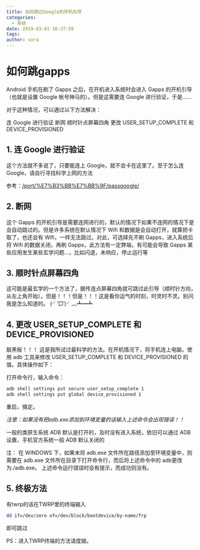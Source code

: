 ```yaml
---
title: 如何跳过Google的开机向导
categories:
  - 系统
date: 2019-03-03 16:37:59
tags:
author: sora
---
```


# 如何跳gapps

Android 手机在刷了 Gapps 之后，在开机进入系统时会进入 Gapps 的开机引导（也就是设置 Google 帐号神马的）。但是这需要连 Google 进行验证，于是......

对于这种情况，可以通过以下方法解决：

连 Google 进行验证
断网
顺时针点屏幕四角
更改 USER_SETUP_COMPLETE 和 DEVICE_PROVISIONED

## 1. 连 Google 进行验证

这个方法就不多说了，只要能连上 Google，就不会卡在这里了。至于怎么连 Google，请自行寻找科学上网的方法

参考：[/port/%E7%B3%BB%E7%BB%9F/passgoogle/](/port/%E7%B3%BB%E7%BB%9F/passgoogle/)

## 2. 断网

这个 Gapps 的开机引导是需要连网进行的，默认的情况下如果不连网的情况下是会自动跳过的。但是许多系统在默认情况下 Wifi 和数据是会自动打开，就算把卡取了，也还会有 Wifi，一样无法跳过。对此，可选择先不刷 Gapps，进入系统后将 Wifi 的数据关闭，再刷 Gapps，此方法有一定弊端，有可能会导致 Gapps 某些应用发生某些玄学问题...，比如闪退，未响应，停止运行等

## 3. 顺时针点屏幕四角

这可能是最玄学的一个方法了，据传连点屏幕四角就可跳过此引导（顺时针方向，从左上角开始）。但是！！！但是！！！这是看你运气的时刻，时灵时不灵。别问我是怎么知道的。 (╯‵□′)╯︵┻━┻

## 4. 更改 USER_SETUP_COMPLETE 和 DEVICE_PROVISIONED

敲黑板！！！ 这是我所试过最科学的方法。在开机情况下，将手机连上电脑，使用 adb 工具来修改 USER_SETUP_COMPLETE 和 DEVICE_PROVISIONED 的值。具体操作如下：

打开命令行，输入命令：

```bash
adb shell settings put secure user_setup_complete 1
adb shell settings put global device_provisioned 1
```

重启，搞定。

*注意：如果没有把adb.exe添加到环境变量的话输入上述命令会出现错误！！*

一般的类原生系统 ADB 默认是打开的，及时没有进入系统，依旧可以通过 ADB 设置，手机官方系统一般 ADB 默认关闭的

注：
在 WINDOWS 下，如果未将 adb.exe 文件所在路径添加至环境变量中，则需要在 adb.exe 文件所在目录下打开命令行，而后将上述命令中的 adb更改为./adb.exe。
上述命令运行错误时会有提示，而成功则没有。

## 5. 终极方法

有twrp的话在TWRP里的终端输入
```bash
dd if=/dev/zero of=/dev/block/bootdevice/by-name/frp
```
即可跳过

PS：进入TWRP终端的方法请度娘。